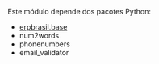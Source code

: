 Este módulo depende dos pacotes Python:

- [erpbrasil.base](https://github.com/erpbrasil/erpbrasil.base)
- num2words
- phonenumbers
- email_validator
